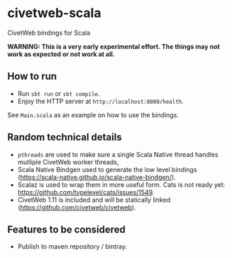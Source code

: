 # civetweb-scala

CivetWeb bindings for Scala


**WARNING: This is a very early experimental effort. The things may not work as expected or not work at all.**

## How to run

* Run `sbt run` or `sbt compile`.
* Enjoy the HTTP server at `http://localhost:8080/health`.

See `Main.scala` as an example on how to use the bindings.

## Random technical details

* `pthreads` are used to make sure a single Scala Native thread handles mutliple CivetWeb worker threads,
* Scala Native Bindgen used to generate the low level bindings (https://scala-native.github.io/scala-native-bindgen/).
* Scalaz is used to wrap them in more useful form. Cats is not ready yet: https://github.com/typelevel/cats/issues/1549.
* CivetWeb 1.11 is included and will be statically linked (https://github.com/civetweb/civetweb).

## Features to be considered

* Publish to maven repository / bintray.